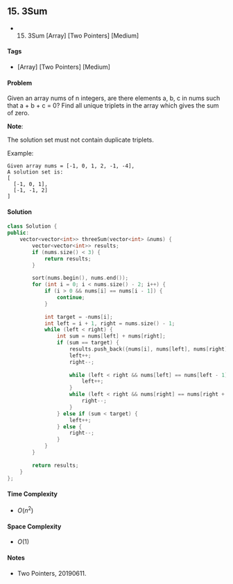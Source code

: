 ## 15. 3Sum
- 15. 3Sum [Array] [Two Pointers] [Medium]

#### Tags
- [Array] [Two Pointers] [Medium]

#### Problem
Given an array nums of n integers, are there elements a, b, c in nums such that a + b + c = 0? Find all unique triplets in the array which gives the sum of zero.

**Note**:

The solution set must not contain duplicate triplets.

Example:

    Given array nums = [-1, 0, 1, 2, -1, -4],
    A solution set is:
    [
      [-1, 0, 1],
      [-1, -1, 2]
    ]

#### Solution
``` C++
class Solution {
public:
    vector<vector<int>> threeSum(vector<int> &nums) {
        vector<vector<int>> results;
        if (nums.size() < 3) {
            return results;
        }
        
        sort(nums.begin(), nums.end());
        for (int i = 0; i < nums.size() - 2; i++) {
            if (i > 0 && nums[i] == nums[i - 1]) {
                continue;
            }
            
            int target = -nums[i];
            int left = i + 1, right = nums.size() - 1;
            while (left < right) {
                int sum = nums[left] + nums[right];
                if (sum == target) {
                    results.push_back({nums[i], nums[left], nums[right]});
                    left++;
                    right--;
                    
                    while (left < right && nums[left] == nums[left - 1]) {
                        left++;
                    }
                    while (left < right && nums[right] == nums[right + 1]) {
                        right--;
                    }
                } else if (sum < target) {
                    left++;
                } else {
                    right--;
                }
            }
        }
        
        return results;
    }
};
```

#### Time Complexity
- $O(n^2)$

#### Space Complexity
- $O(1)$

#### Notes
- Two Pointers, 20190611.

